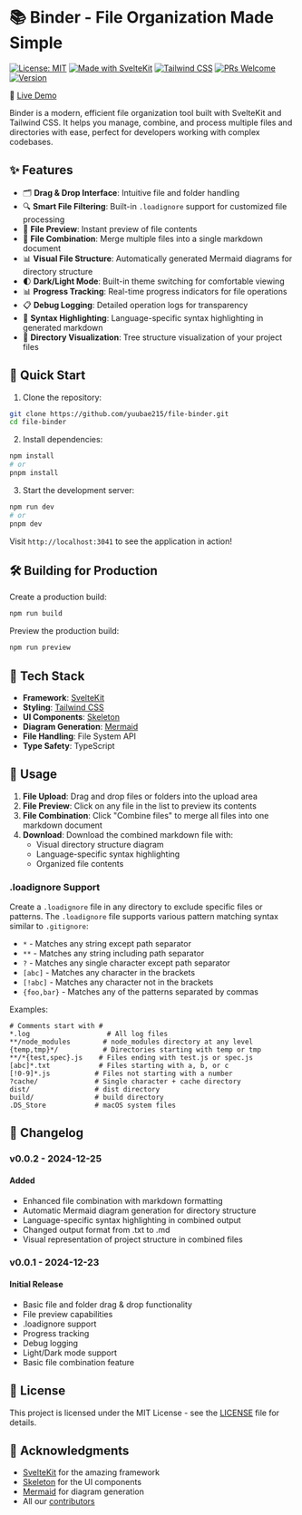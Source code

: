 # 📚 Binder - File Organization Made Simple

[![License: MIT](https://img.shields.io/badge/License-MIT-yellow.svg)](https://opensource.org/licenses/MIT)
[![Made with SvelteKit](https://img.shields.io/badge/Made%20with-SvelteKit-FF3E00.svg)](https://kit.svelte.dev/)
[![Tailwind CSS](https://img.shields.io/badge/Tailwind%20CSS-38B2AC.svg)](https://tailwindcss.com/)
[![PRs Welcome](https://img.shields.io/badge/PRs-welcome-brightgreen.svg)](http://makeapullrequest.com)
[![Version](https://img.shields.io/badge/version-0.0.2-blue.svg)](https://github.com/yuubae215/file-binder/releases)

🔗 [Live Demo](https://yuubae215.github.io/file-binder/)

Binder is a modern, efficient file organization tool built with SvelteKit and Tailwind CSS. It helps you manage, combine, and process multiple files and directories with ease, perfect for developers working with complex codebases.

## ✨ Features

- 🗂️ **Drag & Drop Interface**: Intuitive file and folder handling
- 🔍 **Smart File Filtering**: Built-in `.loadignore` support for customized file processing
- 📝 **File Preview**: Instant preview of file contents
- 🔄 **File Combination**: Merge multiple files into a single markdown document
- 📊 **Visual File Structure**: Automatically generated Mermaid diagrams for directory structure
- 🌓 **Dark/Light Mode**: Built-in theme switching for comfortable viewing
- 📊 **Progress Tracking**: Real-time progress indicators for file operations
- 📋 **Debug Logging**: Detailed operation logs for transparency
- 🎨 **Syntax Highlighting**: Language-specific syntax highlighting in generated markdown
- 🌳 **Directory Visualization**: Tree structure visualization of your project files

## 🚀 Quick Start

1. Clone the repository:
```bash
git clone https://github.com/yuubae215/file-binder.git
cd file-binder
```

2. Install dependencies:
```bash
npm install
# or
pnpm install
```

3. Start the development server:
```bash
npm run dev
# or
pnpm dev
```

Visit `http://localhost:3041` to see the application in action!

## 🛠️ Building for Production

Create a production build:
```bash
npm run build
```

Preview the production build:
```bash
npm run preview
```

## 🧩 Tech Stack

- **Framework**: [SvelteKit](https://kit.svelte.dev/)
- **Styling**: [Tailwind CSS](https://tailwindcss.com/)
- **UI Components**: [Skeleton](https://www.skeleton.dev/)
- **Diagram Generation**: [Mermaid](https://mermaid.js.org/)
- **File Handling**: File System API
- **Type Safety**: TypeScript

## 📝 Usage

1. **File Upload**: Drag and drop files or folders into the upload area
2. **File Preview**: Click on any file in the list to preview its contents
3. **File Combination**: Click "Combine files" to merge all files into one markdown document
4. **Download**: Download the combined markdown file with:
   - Visual directory structure diagram
   - Language-specific syntax highlighting
   - Organized file contents

### .loadignore Support

Create a `.loadignore` file in any directory to exclude specific files or patterns. The `.loadignore` file supports various pattern matching syntax similar to `.gitignore`:

- `*` - Matches any string except path separator
- `**` - Matches any string including path separator
- `?` - Matches any single character except path separator
- `[abc]` - Matches any character in the brackets
- `[!abc]` - Matches any character not in the brackets
- `{foo,bar}` - Matches any of the patterns separated by commas

Examples:

```plaintext
# Comments start with #
*.log                   # All log files
**/node_modules        # node_modules directory at any level
{temp,tmp}*/           # Directories starting with temp or tmp
**/*{test,spec}.js    # Files ending with test.js or spec.js
[abc]*.txt            # Files starting with a, b, or c
[!0-9]*.js           # Files not starting with a number
?cache/              # Single character + cache directory
dist/                # dist directory
build/               # build directory
.DS_Store            # macOS system files
```

## 📝 Changelog

### v0.0.2 - 2024-12-25
#### Added
- Enhanced file combination with markdown formatting
- Automatic Mermaid diagram generation for directory structure
- Language-specific syntax highlighting in combined output
- Changed output format from .txt to .md
- Visual representation of project structure in combined files

### v0.0.1 - 2024-12-23
#### Initial Release
- Basic file and folder drag & drop functionality
- File preview capabilities
- .loadignore support
- Progress tracking
- Debug logging
- Light/Dark mode support
- Basic file combination feature

## 📄 License

This project is licensed under the MIT License - see the [LICENSE](LICENSE) file for details.

## 🙏 Acknowledgments

- [SvelteKit](https://kit.svelte.dev/) for the amazing framework
- [Skeleton](https://www.skeleton.dev/) for the UI components
- [Mermaid](https://mermaid.js.org/) for diagram generation
- All our [contributors](https://github.com/yourusername/binder/graphs/contributors)